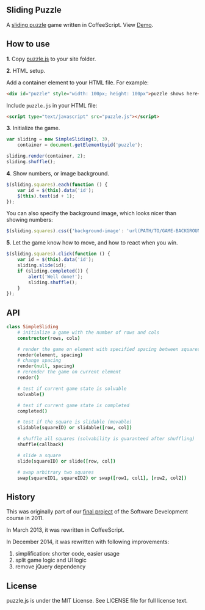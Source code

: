 ## Sliding Puzzle

A [sliding puzzle](http://en.wikipedia.org/wiki/Sliding_puzzle) game
written in CoffeeScript. View [Demo](http://ptpt.github.com/SlidingPuzzle/).

## How to use

**1**. Copy [puzzle.js](http://ptpt.github.com/SlidingPuzzle/js/puzzle.js) to your site folder.

**2**. HTML setup.

Add a container element to your HTML file. For example:
````html
<div id="puzzle" style="width: 100px; height: 100px">puzzle shows here</div>
````

Include `puzzle.js` in your HTML file:
````html
<script type="text/javascript" src="puzzle.js"></script>
````

**3**. Initialize the game.

````javascript
var sliding = new SimpleSliding(3, 3),
    container = document.getElementbyid('puzzle');

sliding.render(container, 2);
sliding.shuffle();
````

**4**. Show numbers, or image background.
```javascript
$(sliding.squares).each(function () {
    var id = $(this).data('id');
    $(this).text(id + 1);
});
```

You can also specify the background image, which looks nicer than showing numbers:
```javascript
$(sliding.squares).css({'background-image': 'url(PATH/TO/GAME-BACKGROUND.jpg)'});
```

**5**. Let the game know how to move, and how to react when you win.
````javascript
$(sliding.squares).click(function () {
    var id = $(this).data('id');
    sliding.slide(id);
    if (sliding.completed()) {
        alert('Well done!');
        sliding.shuffle();
    }
});
````


## API

```coffeescript
class SimpleSliding
    # initialize a game with the number of rows and cols
    constructor(rows, cols)

    # render the game on element with specified spacing between squares
    render(element, spacing)
    # change spacing
    render(null, spacing)
    # rerender the game on current element
    render()

    # test if current game state is solvable
    solvable()

    # test if current game state is completed
    completed()

    # test if the square is slidable (movable)
    slidable(squareID) or slidable([row, col])

    # shuffle all squares (solvability is guaranteed after shuffling)
    shuffle(callback)

    # slide a square
    slide(squareID) or slide([row, col])

    # swap arbitrary two squares
    swap(squareID1, squareID2) or swap([row1, col1], [row2, col2])
```

## History

This was originally part of our
[final project](http://gavleslidingpuzzle.appspot.com/) of the
Software Development course in 2011.

In March 2013, it was rewritten in CoffeeScript.

In December 2014, it was rewritten with following improvements:

1. simplification: shorter code, easier usage
2. split game logic and UI logic
3. remove jQuery dependency

## License

puzzle.js is under the MIT License. See LICENSE file for full license
text.
